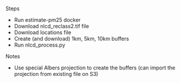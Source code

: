 Steps
* Run estimate-pm25 docker
* Download nlcd_reclass2.tif file
* Download locations file
* Create (and download) 1km, 5km, 10km buffers
* Run nlcd_process.py

Notes
* Use special Albers projection to create the buffers (can import the projection from existing file on S3)

